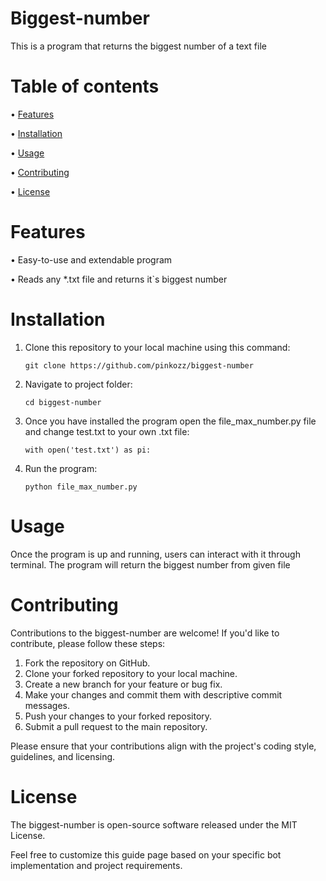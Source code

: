 # Biggest-number
This is a program that returns the biggest number of a text file

# Table of contents
• [Features](https://github.com/pinkozz/biggest-number#features)

• [Installation](https://github.com/pinkozz/biggest-number#installation)

• [Usage](https://github.com/pinkozz/biggest-number#usage)

• [Contributing](https://github.com/pinkozz/biggest-number#contributing)

• [License](https://github.com/pinkozz/biggest-number#license)

# Features
• Easy-to-use and extendable program

• Reads any *.txt file and returns it`s biggest number

# Installation
1. Clone this repository to your local machine using this command:
   
   ```
   git clone https://github.com/pinkozz/biggest-number
   ```
2. Navigate to project folder:
   
   ```
   cd biggest-number
   ```
3. Once you have installed the program open the file_max_number.py file and change test.txt to your own .txt file:
   
   ```
   with open('test.txt') as pi:
   ```

4. Run the program:

   ```
   python file_max_number.py
   ```

# Usage
Once the program is up and running, users can interact with it through terminal. The program will return the biggest number from given file

# Contributing
Contributions to the biggest-number are welcome! If you'd like to contribute, please follow these steps:

1. Fork the repository on GitHub.
2. Clone your forked repository to your local machine.
3. Create a new branch for your feature or bug fix.
4. Make your changes and commit them with descriptive commit messages.
5. Push your changes to your forked repository.
6. Submit a pull request to the main repository.

Please ensure that your contributions align with the project's coding style, guidelines, and licensing.

# License
The biggest-number is open-source software released under the MIT License.

Feel free to customize this guide page based on your specific bot implementation and project requirements.
